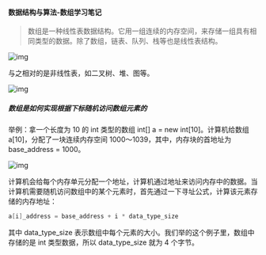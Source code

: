 #### 数据结构与算法-数组学习笔记

> 数组是一种线性表数据结构。它用一组连续的内存空间，来存储一组具有相同类型的数据。除了数组，链表、队列、栈等也是线性表结构。

![img](https://static001.geekbang.org/resource/image/b6/77/b6b71ec46935130dff5c4b62cf273477.jpg) 



与之相对的是非线性表，如二叉树、堆、图等。

![img](https://static001.geekbang.org/resource/image/6e/69/6ebf42641b5f98f912d36f6bf86f6569.jpg) 



##### 数组是如何实现根据下标随机访问数组元素的

举例：拿一个长度为 10 的 int 类型的数组 int[] a = new int[10]。计算机给数组 a[10]，分配了一块连续内存空间 1000～1039，其中，内存块的首地址为 base_address = 1000。

![img](https://static001.geekbang.org/resource/image/98/c4/98df8e702b14096e7ee4a5141260cdc4.jpg) 

计算机会给每个内存单元分配一个地址，计算机通过地址来访问内存中的数据。当计算机需要随机访问数组中的某个元素时，首先通过一下寻址公式，计算该元素存储的内存地址：

```java
a[i]_address = base_address + i * data_type_size
```

其中 data_type_size 表示数组中每个元素的大小。我们举的这个例子里，数组中存储的是 int 类型数据，所以 data_type_size 就为 4 个字节。